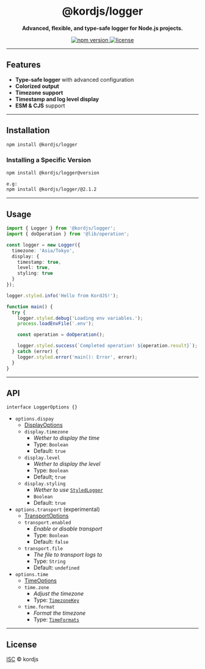 <div align="center">
  <h1>@kordjs/logger</h1>
  <p>
    <b>Advanced, flexible, and type-safe logger for Node.js projects.</b>
  </p>
  <p>
    <a href="https://www.npmjs.com/package/@kordjs/logger">
      <img src="https://img.shields.io/npm/v/@kordjs/logger?style=flat-square" alt="npm version" />
    </a>
    </a>
    <a href="https://github.com/kordjs/logger/blob/main/LICENSE">
      <img src="https://img.shields.io/github/license/kordjs/logger?style=flat-square" alt="license" />
    </a>
  </p>
</div>

---

## Features

- **Type-safe logger** with advanced configuration
- **Colorized output**
- **Timezone support**
- **Timestamp and log level display**
- **ESM & CJS** support

---

## Installation

```sh
npm install @kordjs/logger
```

### Installing a Specific Version

```sh
npm install @kordjs/logger@version

e.g:
npm install @kordjs/logger/@2.1.2
```

---

## Usage

```ts
import { Logger } from '@kordjs/logger';
import { doOperation } from '@lib/operation';

const logger = new Logger({
  timezone: 'Asia/Tokyo',
  display: {
    timestamp: true,
    level: true,
    styling: true
  }
});

logger.styled.info('Hello from KordJS!');

function main() {
  try {
    logger.styled.debug('Loading env variables.');
    process.loadEnvFile('.env');

    const operation = doOperation();

    logger.styled.success(`Completed operation! ${operation.result}`);
  } catch (error) {
    logger.styled.error('main(): Error', error);
  }
}
```

---

## API

`interface LoggerOptions {}`

- `options.dispay`
  - [DisplayOptions](typedoc/interfaces/DisplayOptions.html)
  - `display.timezone`
    - _Wether to display the time_
    - Type: `Boolean`
    - Default: `true`
  - `display.level`
    - _Wether to display the level_
    - Type: `Boolean`
    - Default; `true`
  - `display.styling`
    - _Wether to use_ [`StyledLogger`](/typedoc/classes/StyledLogger.html)
    - `Boolean`
    - Default: `true`
- `options.transport` (experimental)
  - [TransportOptions](/typedoc/interfaces/TransportOptions.html)
  - `transport.enabled`
    - _Enable or disable transport_
    - Type: `Boolean`
    - Default: `false`
  - `transport.file`
    - _The file to transport logs to_
    - Type: `String`
    - Default: `undefined`
- `options.time`
  - [TimeOptions](/typedoc/interfaces/TimeOptions.html)
  - `time.zone`
    - _Adjust the timezone_
    - Type: [`TimezoneKey`](/typedoc/types/TimezoneKey.html)
  - `time.format`
    - _Format the timezone_
    - Type: [`TimeFormats`](/typedoc/enums/TimeFormats.html)

---

## License

[ISC](./LICENSE) ©️ kordjs
